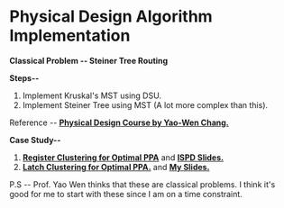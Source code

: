 # Physical Design Algorithm Implementation

**Classical Problem -- Steiner Tree Routing**

**Steps--**
1. Implement Kruskal's MST using DSU.
2. Implement Steiner Tree using MST (A lot more complex than this).

Reference -- [**Physical Design Course by Yao-Wen Chang.**](https://github.com/Daikon-Sun/Physical-Design-for-Nanometer-ICs)

**Case Study--**
1. [**Register Clustering for Optimal PPA**](https://dl.acm.org/doi/10.1145/3299902.3309753) and [**ISPD Slides.**](http://ispd.cc/slides/2019/2_placement_GracefulReg.pdf)
2. [**Latch Clustering for Optimal PPA.**](https://dl.acm.org/doi/abs/10.5555/3437539.3437769) and [**My Slides.**](https://github.com/sethupathib/Physical-Design-Algorithms-Implementation/blob/main/Register%20Clustering/Latch%20Clustering.pdf)

P.S -- Prof. Yao Wen thinks that these are classical problems. I think it's good for me to start with these since I am on a time constraint.


